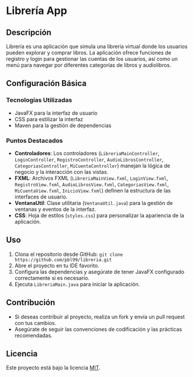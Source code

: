 # Librería App

## Descripción
Librería es una aplicación que simula una librería virtual donde los usuarios pueden explorar y comprar libros. La aplicación ofrece funciones de registro y login para gestionar las cuentas de los usuarios, así como un menú para navegar por diferentes categorías de libros y audiolibros.

## Configuración Básica

### Tecnologías Utilizadas
- JavaFX para la interfaz de usuario
- CSS para estilizar la interfaz
- Maven para la gestión de dependencias

### Puntos Destacados
- **Controladores**: Los controladores (`LibreriaMainController`, `LoginController`, `RegistroController`, `AudioLibrosController`, `CategoriasController`, `MiCuentaController`) manejan la lógica de negocio y la interacción con las vistas.
- **FXML**: Archivos FXML (`LibreriaMainView.fxml`, `LoginView.fxml`, `RegistroView.fxml`, `AudioLibrosView.fxml`, `CategoriasView.fxml`, `MiCuentaView.fxml`, `InicioView.fxml`) definen la estructura de las interfaces de usuario.
- **VentanaUtil**: Clase utilitaria (`VentanaUtil.java`) para la gestión de ventanas y eventos de la interfaz.
- **CSS**: Hoja de estilos (`styles.css`) para personalizar la apariencia de la aplicación.

## Uso
1. Clona el repositorio desde GitHub: `git clone https://github.com/pbl99/libreria.git`
2. Abre el proyecto en tu IDE favorito.
3. Configura las dependencias y asegúrate de tener JavaFX configurado correctamente si es necesario.
4. Ejecuta `LibreriaMain.java` para iniciar la aplicación.

## Contribución
- Si deseas contribuir al proyecto, realiza un fork y envía un pull request con tus cambios.
- Asegúrate de seguir las convenciones de codificación y las prácticas recomendadas.

## Licencia
Este proyecto está bajo la licencia [MIT](https://opensource.org/licenses/MIT).
